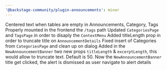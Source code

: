```yaml
---
'@backstage-community/plugin-announcements': minor
---
```


Centered text when tables are empty in Announcements, Category, Tags
Properly mounted in the frontend the `/tags` path
Updated `CategoriesPage` and `TagsPage` in order to disaply the `ContextMenu`
Added titleLength prop in order to truncate title on `AnnouncementDetails`
Fixed insert of Categories from `CategoriesPage` and clean up on dialog
Added in the `NewAnnouncementBanner` two new props `titleLength` & `excerptLength`, this would allow to truncate text. Default is 50.
Now the `NewAnnouncementBanner` title get clicked, the alert is dismissed as user navigate to alert details
